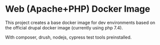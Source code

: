 # Web (Apache+PHP) Docker Image

This project creates a base docker image for dev environments based on the
official drupal docker image (currently using php 7.4).

With composer, drush, nodejs, cypress test tools preinstalled.

